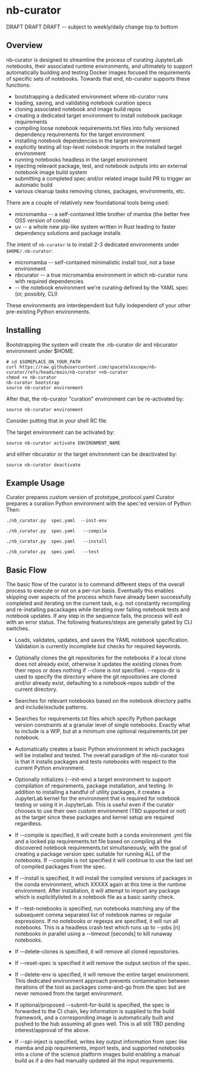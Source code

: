 # nb-curator

DRAFT DRAFT DRAFT  -- subject to weekly/daily change top to bottom

## Overview

nb-curator is designed to streamline the process of curating JupyterLab notebooks,
their associated runtime environments, and ultimately to support automatically
building and testing Docker images focused the requirements of specific sets of
notebooks.  Towards that end, nb-curator supports these functions:

- bootstrapping a dedicated environment where nb-curator runs
- loading, saving, and validating notebook curation specs
- cloning associated notebook and image build repos
- creating a dedicated target environment to install notebook package requirements
- compiling loose notebook requirements.txt files into fully versioned dependency requirements for the target environment
- installing notebook dependencies in the target environment
- explicitly testing all top-level notebook imports in the installed target environment
- running notebooks headless in the target environment
- injecting relevant package, test, and notebook outputs into an external notebook image build system
- submitting a completed spec and/or related image build PR to trigger an automatic build
- various cleanup tasks removing clones, packages, environments, etc.

There are a couple of relatively new foundational tools being used:

- micromamba -- a self-contained little brother of mamba (the better free OSS version of conda)
- uv -- a whole new pip-like system written in Rust leading to faster dependency solutions and package installs

The intent of `nb-curator` is to install 2-3 dedicated environments under `$HOME/.nb-curator`:

- micromamba -- self-contained minimalistic install tool, not a base environment
- nbcurator  -- a true micromamba environment in which nb-curator runs with required dependencies
- <target environment> -- the notebook environment we're curating defined by the YAML spec (or, possibly, CLI)

These environments are interdependent but fully independent of your other pre-existing Python environments.

## Installing

Bootstrapping the system will create the .nb-curator dir and nbcurator environment under $HOME.

```
# cd $SOMEPLACE_ON_YOUR_PATH
curl https://raw.githubusercontent.com/spacetelescope/nb-curator/refs/heads/main/nb-curator >nb-curator
chmod +x nb-curator
nb-curator bootstrap
source nb-curator environment
```

After that, the nb-curator "curation" environment can be re-activated by:

```
source nb-curator environment
```

Consider putting that in your shell RC file.

The target environment can be activated by:

```
source nb-curator activate ENVIRONMENT_NAME
```

and either nbcurator or the target environment can be deactivated by:

```
source nb-curator deactivate
```

## Example Usage

Curator prepares custom version of prototype_protocol.yaml
Curator prepares a curation Python environment with the spec'ed version of Python
Then:
```
./nb_curator.py  spec.yaml  --init-env

./nb_curator.py  spec.yaml   --compile

./nb_curator.py  spec.yaml   --install

./nb_curator.py  spec.yaml   --test
```

## Basic Flow

The basic flow of the curator is to command different steps of the overall
process to execute or not on a per-run basis.  Eventually this enables skipping
over aspects of the process which have already been successfully completed and
iterating on the current task, e.g. not constantly recompiling and
re-installing pacackages while iterating over failing notebook tests and
notebook updates.  If any step in the sequence fails, the process will exit
with an error status.  The following features/steps are generally gated by CLI
switches.

- Loads, validates, updates, and saves the YAML notebook specification.
  Validation is currently incomplete but checks for required keywords.

- Optionally clones the git repositories for the notebooks if a
  local clone does not already exist,  otherwise it updates the existing clones
  from their repos or does nothing if --clone is not specified.  --repos-dir is
  used to specify the directory where the git repositories are cloned and/or
  already exist, defaulting to a notebook-repos subdir of the current directory.

- Searches for relevant notebooks based on the notebook directory paths and
  include/exclude patterns.

- Searches for requirements.txt files which specify Python package version
  constraints at a granular level of single notebooks.  Exactly what to include
  is a WIP,  but at a minimum one optional requirements.txt per notebook.

- Automatically creates a basic Python environment in which packages will be
  installed and tested.   The overall paradigm of the nb-curator tool is
  that it installs packages and tests notebooks with respect to the current
  Python environment.

- Optionally initializes (--init-env) a target environment to support
  compilation of requirements, package installation, and testing.  In addition
  to installing a handful of utility packages, it creates a JupyterLab kernel
  for the environment that is required for notebook testing or using it in
  JupyterLab.  This is useful even if the curator chooses to use their own
  custom environment (TBD supported or not) as the target since these packages
  and kernel setup are required regardless.

- If --compile is specified, it will create both a conda environment .yml file
  and a locked pip requirements.txt file based on compiling all the discovered
  notebook requirements.txt simultaneously, with the goal of creating a package
  version spec suitable for running ALL of the notebooks.  If --compile is not
  specified it will continue to use the last set of compiled packages from the
  spec.

- If --install is specified, it will install the compiled versions of packages
  in the conda environment, which XXXXX again at this time is the runtime
  environment. After installation, it will attempt to import any package which
  is explicitlylisted in a notebook file as a basic sanity check.

- If --test-notebooks is specified, run notebooks matching any of the
subsequent comma separated list of notebook names or regular expressions.  If
no notebooks or regexps are specified, it will run all notebooks.  This is a
headless crash test which runs up to --jobs [n] notebooks in parallel using a
--timeout [seconds] to kill runaway notebooks.

- If --delete-clones is specified,  it will remove all cloned repositories.

- If --reset-spec is specified it will remove the output section of the spec.

- If --delete-env is specified,  it will remove the entire target environment.
  This dedicated environment approach prevents contamination
  between iterations of the tool as packages come-and-go from the spec but are
  never removed from the target environment.

- If optional/proposed --submit-for-build is specified,  the spec is forwarded
  to the CI chain,  key information is supplied to the build framework, and a
  corresponding image is automatically built and pushed to the hub assuming all
  goes well.   This is all still TBD pending interest/approval of the above.

- If --spi-inject is specified,  writes key output information from spec like
mamba and pip requirements, import tests, and supported notebooks into a clone
of the science platform images build enabling a manual build as if a dev had
manually updated all the input requirements.
